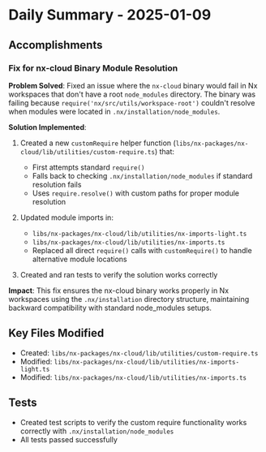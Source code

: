 # Daily Summary - 2025-01-09

## Accomplishments

### Fix for nx-cloud Binary Module Resolution

**Problem Solved**: Fixed an issue where the `nx-cloud` binary would fail in Nx workspaces that don't have a root `node_modules` directory. The binary was failing because `require('nx/src/utils/workspace-root')` couldn't resolve when modules were located in `.nx/installation/node_modules`.

**Solution Implemented**:
1. Created a new `customRequire` helper function (`libs/nx-packages/nx-cloud/lib/utilities/custom-require.ts`) that:
   - First attempts standard `require()`
   - Falls back to checking `.nx/installation/node_modules` if standard resolution fails
   - Uses `require.resolve()` with custom paths for proper module resolution

2. Updated module imports in:
   - `libs/nx-packages/nx-cloud/lib/utilities/nx-imports-light.ts`
   - `libs/nx-packages/nx-cloud/lib/utilities/nx-imports.ts`
   - Replaced all direct `require()` calls with `customRequire()` to handle alternative module locations

3. Created and ran tests to verify the solution works correctly

**Impact**: This fix ensures the nx-cloud binary works properly in Nx workspaces using the `.nx/installation` directory structure, maintaining backward compatibility with standard node_modules setups.

## Key Files Modified
- Created: `libs/nx-packages/nx-cloud/lib/utilities/custom-require.ts`
- Modified: `libs/nx-packages/nx-cloud/lib/utilities/nx-imports-light.ts`
- Modified: `libs/nx-packages/nx-cloud/lib/utilities/nx-imports.ts`

## Tests
- Created test scripts to verify the custom require functionality works correctly with `.nx/installation/node_modules`
- All tests passed successfully